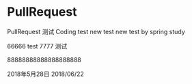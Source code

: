 # PullRequest
PullRequest 测试
Coding test
new test
new test by spring
study

66666
test
7777
测试

88888888888888888888

2018年5月28日
2018/06/22
